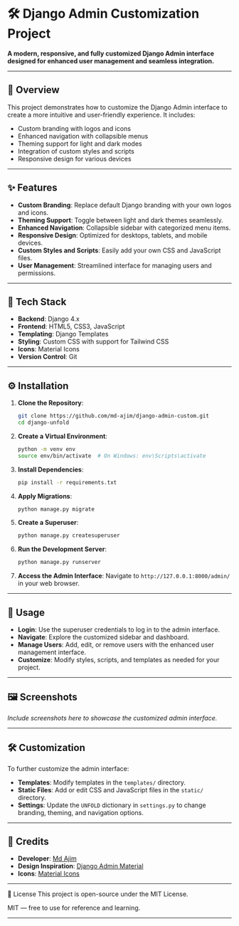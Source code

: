 # 🛠️ Django Admin Customization Project

**A modern, responsive, and fully customized Django Admin interface designed for enhanced user management and seamless integration.**

---

## 📖 Overview

This project demonstrates how to customize the Django Admin interface to create a more intuitive and user-friendly experience. It includes:

* Custom branding with logos and icons
* Enhanced navigation with collapsible menus
* Theming support for light and dark modes
* Integration of custom styles and scripts
* Responsive design for various devices

---

## ✨ Features

* **Custom Branding**: Replace default Django branding with your own logos and icons.
* **Theming Support**: Toggle between light and dark themes seamlessly.
* **Enhanced Navigation**: Collapsible sidebar with categorized menu items.
* **Responsive Design**: Optimized for desktops, tablets, and mobile devices.
* **Custom Styles and Scripts**: Easily add your own CSS and JavaScript files.
* **User Management**: Streamlined interface for managing users and permissions.

---

## 🧰 Tech Stack

* **Backend**: Django 4.x
* **Frontend**: HTML5, CSS3, JavaScript
* **Templating**: Django Templates
* **Styling**: Custom CSS with support for Tailwind CSS
* **Icons**: Material Icons
* **Version Control**: Git

---

## ⚙️ Installation

1. **Clone the Repository**:

   ```bash
   git clone https://github.com/md-ajim/django-admin-custom.git
   cd django-unfold
   ```

2. **Create a Virtual Environment**:

   ```bash
   python -m venv env
   source env/bin/activate  # On Windows: env\Scripts\activate
   ```

3. **Install Dependencies**:

   ```bash
   pip install -r requirements.txt
   ```

4. **Apply Migrations**:

   ```bash
   python manage.py migrate
   ```

5. **Create a Superuser**:

   ```bash
   python manage.py createsuperuser
   ```

6. **Run the Development Server**:

   ```bash
   python manage.py runserver
   ```

7. **Access the Admin Interface**:
   Navigate to `http://127.0.0.1:8000/admin/` in your web browser.

---

## 🚀 Usage

* **Login**: Use the superuser credentials to log in to the admin interface.
* **Navigate**: Explore the customized sidebar and dashboard.
* **Manage Users**: Add, edit, or remove users with the enhanced user management interface.
* **Customize**: Modify styles, scripts, and templates as needed for your project.

---

## 🖼️ Screenshots

*Include screenshots here to showcase the customized admin interface.*

---

## 🛠️ Customization

To further customize the admin interface:

* **Templates**: Modify templates in the `templates/` directory.
* **Static Files**: Add or edit CSS and JavaScript files in the `static/` directory.
* **Settings**: Update the `UNFOLD` dictionary in `settings.py` to change branding, theming, and navigation options.

---

## 🙏 Credits

* **Developer**: [Md Ajim](https://github.com/md-ajim)
* **Design Inspiration**: [Django Admin Material](https://github.com/viewflow/django-material)
* **Icons**: [Material Icons](https://material.io/resources/icons/)

---

🪪 License
This project is open-source under the MIT License.

MIT — free to use for reference and learning.


---



